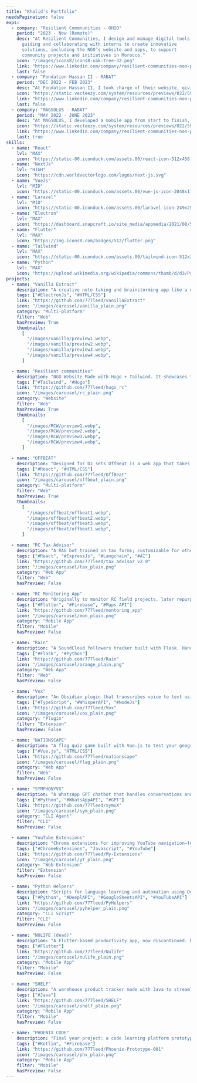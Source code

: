 ```yaml
---
title: "Khalid's Portfolio"
needsPagination: false
exps:
  - company: "Resilient Commnunities - OHIO"
    period: "2023 - Now (Remote)"
    desc: "At Resilient Communities, I design and manage digital tools,
      guiding and collaborating with interns to create innovative
      solutions, including the NGO’s website and apps, to support
      community projects and initiatives in Morocco."
    icon: "/images/icons8/icons8-oak-tree-32.png"
    link: "https://www.linkedin.com/company/resilient-communities-non-profit"
    last: false
  - company: "Fondation Hassan II - RABAT"
    period: "DEC 2022 - FEB 2023"
    desc: "At Fondation Hassan II, I took charge of their website, giving it a fresh look and keeping it running smoothly. From updating the interface to managing content, I made sure their online presence was polished and professional."
    icon: "https://static.vecteezy.com/system/resources/previews/022/597/801/non_2x/briefcase-sign-business-bag-icon-portfolio-symbol-luggage-symbol-baggage-symbol-icon-free-png.png"
    link: "https://www.linkedin.com/company/resilient-communities-non-profit"
    last: false
  - company: "MAGSOLUS - RABAT"
    period: "MAY 2022 - JUNE 2023"
    desc: "At MAGSOLUS, I developed a mobile app from start to finish, turning ideas into reality. I handled everything from planning to deployment, ensuring the app was functional, user-friendly, and ready to make an impact."
    icon: "https://static.vecteezy.com/system/resources/previews/022/597/801/non_2x/briefcase-sign-business-bag-icon-portfolio-symbol-luggage-symbol-baggage-symbol-icon-free-png.png"
    link: "https://www.linkedin.com/company/resilient-communities-non-profit"
    last: true
skills:
  - name: "React"
    lvl: "MAX"
    icon: "https://static-00.iconduck.com/assets.00/react-icon-512x456-5xl7nmtw.png"
  - name: "NextJs"
    lvl: "HIGH"
    icon: "https://cdn.worldvectorlogo.com/logos/next-js.svg"
  - name: "VueJs"
    lvl: "MID"
    icon: "https://static-00.iconduck.com/assets.00/vue-js-icon-2048x1755-wlgbvqu0.png"
  - name: "Laravel"
    lvl: "MID"
    icon: "https://static-00.iconduck.com/assets.00/laravel-icon-249x256-htls1yg6.png"
  - name: "Electron"
    lvl: "MAX"
    icon: "https://dashboard.snapcraft.io/site_media/appmedia/2021/08/512x512_LA7uVJn.png"
  - name: "Flutter"
    lvl: "MAX"
    icon: "https://img.icons8.com/badges/512/flutter.png"
  - name: "Tailwind"
    lvl: "MAX"
    icon: "https://static-00.iconduck.com/assets.00/tailwind-icon-512x309-a8f1tun1.png"
  - name: "Python"
    lvl: "MAX"
    icon: "https://upload.wikimedia.org/wikipedia/commons/thumb/d/d3/Python_icon_%28black_and_white%29.svg/2048px-Python_icon_%28black_and_white%29.svg.png"
projects:
  - name: "Vanilla Extract"
    description: "A creative note-taking and brainstorming app like a digital whiteboard. Built with Electron, HTML/CSS, and AI tools."
    tags: ["#ElectronJs", "#HTML/CSS"]
    link: "https://github.com/777leed/vanillaExtract"
    icon: "/images/carousel/vanilla_plain.png"
    category: "Multi-platform"
    filter: "Web"
    hasPreview: True
    thumbnails:
      [
        "/images/vanilla/preview1.webp",
        "/images/vanilla/preview2.webp",
        "/images/vanilla/preview3.webp",
        "/images/vanilla/preview4.webp",
      ]

  - name: "Resilient communities"
    description: "NGO Website Made with Hugo + Tailwind. It showcases the organization’s mission and projects, includes an itinerary builder for volunteer groups, and other cool stuff."
    tags: ["#Tailwind", "#Hugo"]
    link: "https://github.com/777leed/hugo_rc"
    icon: "/images/carousel/rc_plain.png"
    category: "Website"
    filter: "Web"
    hasPreview: True
    thumbnails:
      [
        "/images/RCW/preview1.webp",
        "/images/RCW/preview2.webp",
        "/images/RCW/preview3.webp",
        "/images/RCW/preview4.webp",
      ]

  - name: "OFFBEAT"
    description: "Designed for DJ sets OffBeat is a web app that takes two music artists and matches their songs based on similar tempo characteristics using Spotify's dataset."
    tags: ["#React", "#HTML/CSS"]
    link: "https://github.com/777leed/OffBeat"
    icon: "/images/carousel/offbeat_plain.png"
    category: "Multi-platform"
    filter: "Web"
    hasPreview: True
    thumbnails:
      [
        "/images/offbeat/offbeat1.webp",
        "/images/offbeat/offbeat2.webp",
        "/images/offbeat/offbeat3.webp",
        "/images/offbeat/offbeat1.webp",
      ]

  - name: "RC Tax Advisor"
    description: "A RAG bot trained on tax forms; customizable for other knowledge bases. Built with Pinecone, Langchain, and React frontend."
    tags: ["#React", "#ExpressJs", "#Langchain", "#AI"]
    link: "https://github.com/777leed/tax_advisor_v2.0"
    icon: "/images/carousel/tax_plain.png"
    category: "Web App"
    filter: "Web"
    hasPreview: False

  - name: "RC Monitoring App"
    description: "Originally to monitor RC field projects, later repurposed for Morocco earthquake relief. Built with Flutter and Firebase, with mapping and GPS features."
    tags: ["#Flutter", "#Firebase", "#Maps API"]
    link: "https://github.com/777leed/montoring_app"
    icon: "/images/carousel/mon_plain.png"
    category: "Mobile App"
    filter: "Mobile"
    hasPreview: False

  - name: "Rain"
    description: "A SoundCloud followers tracker built with Flask. Handy for monitoring your audience."
    tags: ["#Flask", "#Python"]
    link: "https://github.com/777leed/Rain"
    icon: "/images/carousel/orange_plain.png"
    category: "Web App"
    filter: "Web"
    hasPreview: False

  - name: "Vox"
    description: "An Obsidian plugin that transcribes voice to text using Whisper API and TypeScript."
    tags: ["#TypeScript", "#WhisperAPI", "#NodeJs"]
    link: "https://github.com/777leed/Vox"
    icon: "/images/carousel/vox_plain.png"
    category: "Plugin"
    filter: "Extension"
    hasPreview: False

  - name: "NATIONSCAPE"
    description: "A flag quiz game built with Vue.js to test your geographical knowledge. Multiplayer support may come later."
    tags: ["#Vue.js", "HTML/CSS"]
    link: "https://github.com/777leed/nationscape"
    icon: "/images/carousel/flag_plain.png"
    category: "Web App"
    filter: "Web"
    hasPreview: False

  - name: "SYMPHONYVX"
    description: "A WhatsApp GPT chatbot that handles conversations and tasks. Built with Python and WhatsApp API."
    tags: ["#Python", "#WhatsAppAPI", "#GPT"]
    link: "https://github.com/777leed/symvX"
    icon: "/images/carousel/sym_plain.png"
    category: "CLI Agent"
    filter: "CLI"
    hasPreview: False

  - name: "YouTube Extensions"
    description: "Chrome extensions for improving YouTube navigation—features include quick switching, shortcuts, and more."
    tags: ["#ChromeExtensions", "Javascript", "#YouTube"]
    link: "https://github.com/777leed/My-Extensions"
    icon: "/images/carousel/yt_plain.png"
    category: "Web Extension"
    filter: "Extension"
    hasPreview: False

  - name: "Python Helpers"
    description: "Scripts for language learning and automation using Deepl, Google Sheets, and YouTube APIs to generate flashcards and more."
    tags: ["#Python", "#DeeplAPI", "#GoogleSheetsAPI", "#YouTubeAPI"]
    link: "https://github.com/777leed/PyHelpers"
    icon: "/images/carousel/pyhelper_plain.png"
    category: "CLI Script"
    filter: "CLI"
    hasPreview: False

  - name: "NULIFE (dead)"
    description: "A Flutter-based productivity app, now discontinued. RIP NULIFE."
    tags: ["#Flutter"]
    link: "https://github.com/777leed/Nulife"
    icon: "/images/carousel/nulife_plain.png"
    category: "Mobile App"
    filter: "Mobile"
    hasPreview: False

  - name: "SHELF"
    description: "A warehouse product tracker made with Java to streamline inventory tracking during an internship."
    tags: ["#Java"]
    link: "https://github.com/777leed/SHELF"
    icon: "/images/carousel/shelf_plain.png"
    category: "Mobile App"
    filter: "Mobile"
    hasPreview: False

  - name: "PHOENIX CODE"
    description: "Final year project: a code learning platform prototype made with Kotlin and Firebase."
    tags: ["#Kotlin", "#Firebase"]
    link: "https://github.com/777leed/Phoenix-Prototype-001"
    icon: "/images/carousel/phx_plain.png"
    category: "Mobile App"
    filter: "Mobile"
    hasPreview: False
---
```

